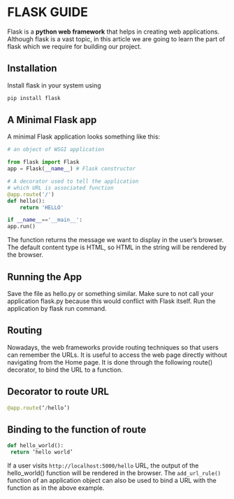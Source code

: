 # **FLASK GUIDE**

Flask is a **python web framework** that helps in creating web applications. Although flask is a vast topic, in this article we are going to learn the part of flask which we require for building our project.

## Installation

Install flask in your system using

```python
pip install flask
```

## A Minimal Flask app

A minimal Flask application looks something like this:

```python
# an object of WSGI application

from flask import Flask	
app = Flask(__name__) # Flask constructor

# A decorator used to tell the application
# which URL is associated function
@app.route('/')	
def hello():
	return 'HELLO'

if __name__=='__main__':
app.run()
```
The function returns the message we want to display in the user’s browser. The default content type is HTML, so HTML in the string will be rendered by the browser.
 
## Running the App
Save the file as hello.py or something similar. Make sure to not call your application flask.py because this would conflict with Flask itself.
Run the application by flask run command.

## Routing

Nowadays, the web frameworks provide routing techniques so that users can remember the URLs. It is useful to access the web page directly without navigating from the Home page. It is done through the following route() decorator, to bind the URL to a function.

## Decorator to route URL
```python
@app.route(‘/hello’)
```

## Binding to the function of route
```python
def hello_world():	
 return ‘hello world’
```

If a user visits ```http://localhost:5000/hello``` URL, the output of the hello_world() function will be rendered in the browser. The ```add_url_rule()``` function of an application object can also be used to bind a URL with the function as in the above example.



